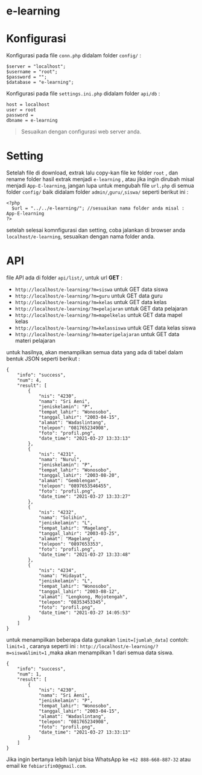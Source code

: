# e-learning

# Konfigurasi

Konfigurasi pada file ```conn.php``` didalam folder ```config/``` :

```
$server = "localhost";
$username = "root";
$password = "";
$database = "e-learning";
```

Konfigurasi pada file ```settings.ini.php``` didalam folder ```api/db``` :

```
host = localhost
user = root
password =
dbname = e-learning
```

>Sesuaikan dengan configurasi web server anda.

# Setting

Setelah file di download, extrak lalu copy-kan file ke folder ```root``` , dan rename folder hasil extrak menjadi ```e-learning``` , atau jika ingin dirubah misal menjadi ```App-E-learning```, jangan lupa untuk mengubah file ```url.php``` di semua folder ```config/``` baik didalam folder ```admin/```,```guru/```,```siswa/``` seperti berikut ini :
```
<?php 
  $url = "../../e-learning/"; //sesuaikan nama folder anda misal : App-E-learning
?>
```

setelah selesai komnfigurasi dan setting, coba jalankan di browser anda ```localhost/e-learning```, sesuaikan dengan nama folder anda.

# API

file API ada di folder ```api/list/```, untuk url __GET__ :
* ```http://localhost/e-learning/?m=siswa``` untuk GET data siswa
* ```http://localhost/e-learning/?m=guru``` untuk GET data guru
* ```http://localhost/e-learning/?m=kelas``` untuk GET data kelas
* ```http://localhost/e-learning/?m=pelajaran``` untuk GET data pelajaran
* ```http://localhost/e-learning/?m=mapelkelas``` untuk GET data mapel kelas
* ```http://localhost/e-learning/?m=kelassiswa``` untuk GET data kelas siswa
* ```http://localhost/e-learning/?m=materipelajaran``` untuk GET data materi pelajaran

untuk hasilnya, akan menampilkan semua data yang ada di tabel dalam bentuk JSON seperti berikut :
```
{
    "info": "success",
    "num": 4,
    "result": [
        {
            "nis": "4230",
            "nama": "Sri Aeni",
            "jeniskelamin": "P",
            "tempat_lahir": "Wonosobo",
            "tanggal_lahir": "2003-04-15",
            "alamat": "Wadaslintang",
            "telepon": "081765234908",
            "foto": "profil.png",
            "date_time": "2021-03-27 13:33:13"
        },
        {
            "nis": "4231",
            "nama": "Nurul",
            "jeniskelamin": "P",
            "tempat_lahir": "Wonosobo",
            "tanggal_lahir": "2003-08-20",
            "alamat": "Gemblengan",
            "telepon": "0897653546455",
            "foto": "profil.png",
            "date_time": "2021-03-27 13:33:27"
        },
        {
            "nis": "4232",
            "nama": "Solihin",
            "jeniskelamin": "L",
            "tempat_lahir": "Magelang",
            "tanggal_lahir": "2003-03-25",
            "alamat": "Magelang",
            "telepon": "0897653353",
            "foto": "profil.png",
            "date_time": "2021-03-27 13:33:48"
        },
        {
            "nis": "4234",
            "nama": "Hidayat",
            "jeniskelamin": "L",
            "tempat_lahir": "Wonosobo",
            "tanggal_lahir": "2003-08-12",
            "alamat": "Lengkong, Mojotengah",
            "telepon": "08353453345",
            "foto": "profil.png",
            "date_time": "2021-03-27 14:05:53"
        }
    ]
}
```

untuk menampilkan beberapa data gunakan ```limit=[jumlah_data]``` contoh: ```limit=1``` , caranya seperti ini : 
```http://localhost/e-learning/?m=siswa&limit=1``` ,maka akan menampilkan 1 dari semua data siswa.
```
{
    "info": "success",
    "num": 1,
    "result": [
        {
            "nis": "4230",
            "nama": "Sri Aeni",
            "jeniskelamin": "P",
            "tempat_lahir": "Wonosobo",
            "tanggal_lahir": "2003-04-15",
            "alamat": "Wadaslintang",
            "telepon": "081765234908",
            "foto": "profil.png",
            "date_time": "2021-03-27 13:33:13"
        }
    ]
}
```

Jika ingin bertanya lebih lanjut bisa WhatsApp ke ```+62 888-668-887-32``` atau email ke ```febiarifin0@gmail.com```.




